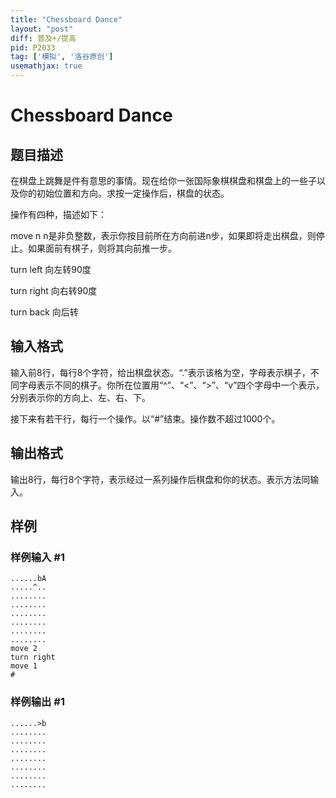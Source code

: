 ```yaml
---
title: "Chessboard Dance"
layout: "post"
diff: 普及+/提高
pid: P2033
tag: ['模拟', '洛谷原创']
usemathjax: true
---
```


# Chessboard Dance
## 题目描述

在棋盘上跳舞是件有意思的事情。现在给你一张国际象棋棋盘和棋盘上的一些子以及你的初始位置和方向。求按一定操作后，棋盘的状态。

操作有四种，描述如下：

move n        n是非负整数，表示你按目前所在方向前进n步，如果即将走出棋盘，则停止。如果面前有棋子，则将其向前推一步。

turn left    向左转90度

turn right    向右转90度

turn back    向后转

## 输入格式

输入前8行，每行8个字符，给出棋盘状态。“.”表示该格为空，字母表示棋子，不同字母表示不同的棋子。你所在位置用“^”、“<”、“>”、“v”四个字母中一个表示，分别表示你的方向上、左、右、下。

接下来有若干行，每行一个操作。以“#”结束。操作数不超过1000个。

## 输出格式

输出8行，每行8个字符，表示经过一系列操作后棋盘和你的状态。表示方法同输入。

## 样例

### 样例输入 #1
```
......bA
.....^..
........
........
........
........
........
........
move 2
turn right
move 1
#

```
### 样例输出 #1
```
......>b
........
........
........
........
........
........
........

```
